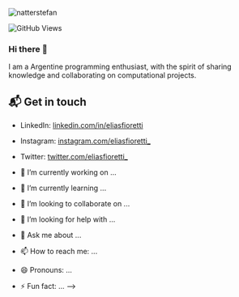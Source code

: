 ![natterstefan](https://res.cloudinary.com/dxgwcpdom/image/upload/v1623223350/GitHub/fm_y6xlzk.png)

![GitHub Views](https://komarev.com/ghpvc/?username=fernandomireles&color=2685BF)

### Hi there 👋

I am a Argentine programming enthusiast, with the spirit of sharing knowledge and collaborating on computational projects.

## 📬 Get in touch

- LinkedIn: [linkedin.com/in/eliasfioretti](https://www.linkedin.com/in/eliasfioretti/)
- Instagram: [instagram.com/eliasfioretti_](https://www.instagram.com/eliasfioretti_)
- Twitter: [twitter.com/eliasfioretti_](https://www.facebook.com/eliasfioretti_)


- 🔭 I’m currently working on ...
- 🌱 I’m currently learning ...
- 👯 I’m looking to collaborate on ...
- 🤔 I’m looking for help with ...
- 💬 Ask me about ...
- 📫 How to reach me: ...
- 😄 Pronouns: ...
- ⚡ Fun fact: ...
-->
